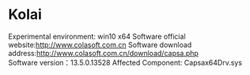 # Kolai
Experimental environment: win10 x64
Software official website:http://www.colasoft.com.cn
Software download address:http://www.colasoft.com.cn/download/capsa.php  
Software version：13.5.0.13528
Affected Component: Capsax64Drv.sys
